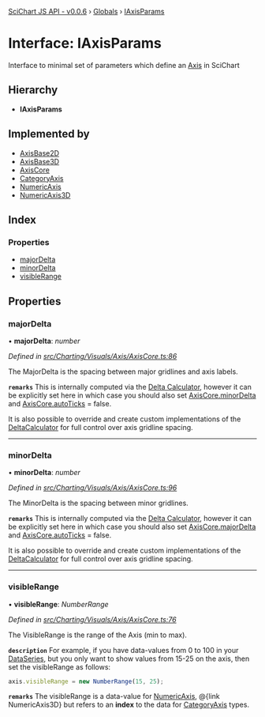 [SciChart JS API - v0.0.6](../README.md) › [Globals](../globals.md) › [IAxisParams](iaxisparams.md)

# Interface: IAxisParams

Interface to minimal set of parameters which define an [Axis](../classes/axiscore.md) in SciChart

## Hierarchy

* **IAxisParams**

## Implemented by

* [AxisBase2D](../classes/axisbase2d.md)
* [AxisBase3D](../classes/axisbase3d.md)
* [AxisCore](../classes/axiscore.md)
* [CategoryAxis](../classes/categoryaxis.md)
* [NumericAxis](../classes/numericaxis.md)
* [NumericAxis3D](../classes/numericaxis3d.md)

## Index

### Properties

* [majorDelta](iaxisparams.md#majordelta)
* [minorDelta](iaxisparams.md#minordelta)
* [visibleRange](iaxisparams.md#visiblerange)

## Properties

###  majorDelta

• **majorDelta**: *number*

*Defined in [src/Charting/Visuals/Axis/AxisCore.ts:86](https://github.com/ABTSoftware/SciChart.Dev/blob/f6fba97af2/Web/src/SciChart/src/Charting/Visuals/Axis/AxisCore.ts#L86)*

The MajorDelta is the spacing between major gridlines and axis labels.

**`remarks`** 
This is internally computed via the [Delta Calculator](../classes/axiscore.md#deltacalculator), however it can be explicitly set here
in which case you should also set [AxisCore.minorDelta](../classes/axiscore.md#minordelta) and [AxisCore.autoTicks](../classes/axiscore.md#autoticks) = false.

It is also possible to override and create custom implementations of the [DeltaCalculator](../classes/deltacalculator.md) for full control over axis gridline
spacing.

___

###  minorDelta

• **minorDelta**: *number*

*Defined in [src/Charting/Visuals/Axis/AxisCore.ts:96](https://github.com/ABTSoftware/SciChart.Dev/blob/f6fba97af2/Web/src/SciChart/src/Charting/Visuals/Axis/AxisCore.ts#L96)*

The MinorDelta is the spacing between minor gridlines.

**`remarks`** 
This is internally computed via the [Delta Calculator](../classes/axiscore.md#deltacalculator), however it can be explicitly set here
in which case you should also set [AxisCore.majorDelta](../classes/axiscore.md#majordelta) and [AxisCore.autoTicks](../classes/axiscore.md#autoticks) = false.

It is also possible to override and create custom implementations of the [DeltaCalculator](../classes/deltacalculator.md) for full control over axis gridline
spacing.

___

###  visibleRange

• **visibleRange**: *NumberRange*

*Defined in [src/Charting/Visuals/Axis/AxisCore.ts:76](https://github.com/ABTSoftware/SciChart.Dev/blob/f6fba97af2/Web/src/SciChart/src/Charting/Visuals/Axis/AxisCore.ts#L76)*

The VisibleRange is the range of the Axis (min to max).

**`description`** 
For example, if you have data-values from 0 to 100 in your [DataSeries](../classes/xydataseries.md), but you only want to show
values from 15-25 on the axis, then set the visibleRange as follows:
```ts
axis.visibleRange = new NumberRange(15, 25);
```

**`remarks`** 
The visibleRange is a data-value for [NumericAxis](../classes/numericaxis.md), @{link NumericAxis3D} but refers to an **index** to the data
for [CategoryAxis](../classes/categoryaxis.md) types.
